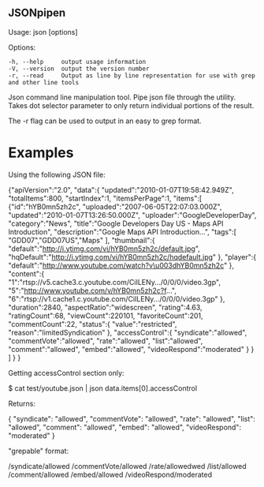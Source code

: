 ## JSONpipen

  Usage: json [options]

  Options:

    -h, --help     output usage information
    -V, --version  output the version number
    -r, --read     Output as line by line representation for use with grep and other line tools

Json command line manipulation tool. Pipe json file through the utility.
Takes dot selector parameter to only return individual portions of the
result.

The -r flag can be used to output in an easy to grep format.

# Examples

Using the following JSON file:

  {"apiVersion":"2.0",
    "data":{
      "updated":"2010-01-07T19:58:42.949Z",
      "totalItems":800,
      "startIndex":1,
      "itemsPerPage":1,
      "items":[
      {"id":"hYB0mn5zh2c",
        "uploaded":"2007-06-05T22:07:03.000Z",
        "updated":"2010-01-07T13:26:50.000Z",
        "uploader":"GoogleDeveloperDay",
        "category":"News",
        "title":"Google Developers Day US - Maps API Introduction",
        "description":"Google Maps API Introduction...",
        "tags":[
          "GDD07","GDD07US","Maps"
          ],
        "thumbnail":{
          "default":"http://i.ytimg.com/vi/hYB0mn5zh2c/default.jpg",
          "hqDefault":"http://i.ytimg.com/vi/hYB0mn5zh2c/hqdefault.jpg"
        },
        "player":{
          "default":"http://www.youtube.com/watch?v\u003dhYB0mn5zh2c"
        },
        "content":{
          "1":"rtsp://v5.cache3.c.youtube.com/CiILENy.../0/0/0/video.3gp",
          "5":"http://www.youtube.com/v/hYB0mn5zh2c?f...",
          "6":"rtsp://v1.cache1.c.youtube.com/CiILENy.../0/0/0/video.3gp"
        },
        "duration":2840,
        "aspectRatio":"widescreen",
        "rating":4.63,
        "ratingCount":68,
        "viewCount":220101,
        "favoriteCount":201,
        "commentCount":22,
        "status":{
          "value":"restricted",
          "reason":"limitedSyndication"
        },
        "accessControl":{
          "syndicate":"allowed",
          "commentVote":"allowed",
          "rate":"allowed",
          "list":"allowed",
          "comment":"allowed",
          "embed":"allowed",
          "videoRespond":"moderated"
        }
      }
      ]
    }
  }

Getting accessControl section only:

  $ cat test/youtube.json | json data.items[0].accessControl

Returns:

  {
    "syndicate": "allowed",
    "commentVote": "allowed",
    "rate": "allowed",
    "list": "allowed",
    "comment": "allowed",
    "embed": "allowed",
    "videoRespond": "moderated"
  }

"grepable" format:

  /syndicate/allowed
  /commentVote/allowed
  /rate/allowedwed
  /list/allowed
  /comment/allowed
  /embed/allowed
  /videoRespond/moderated


